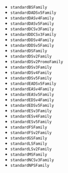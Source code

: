 * `standardBSFamily`
* `standardDADSv5Family`
* `standardDASv4Family`
* `standardDASv5Family`
* `standardDCSv3Family`
* `standardDDCSv3Family`
* `standardDDSv4Family`
* `standardDDSv5Family`
* `standardDSFamily`
* `standardDSv2Family`
* `standardDSv2PromoFamily`
* `standardDSv3Family`
* `standardDSv4Family`
* `standardDSv5Family`
* `standardEADSv5Family`
* `standardEASv4Family`
* `standardEASv5Family`
* `standardEDSv4Family`
* `standardEDSv5Family`
* `standardESv3Family`
* `standardESv4Family`
* `standardESv5Family`
* `standardFSFamily`
* `standardFSv2Family`
* `standardGSFamily`
* `standardLSFamily`
* `standardLSv2Family`
* `standardMSFamily`
* `standardNCSv3Family`
* `standardNPSFamily`